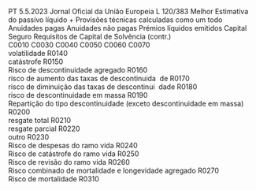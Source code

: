 PT  5.5.2023 Jornal Oficial da União Europeia L 120/383
 Melhor Estimativa 
do passivo líquido + 
Provisões técnicas 
calculadas como um 
todo  Anuidades pagas  Anuidades não 
pagas  Prémios líquidos 
emitidos  Capital Seguro  Requisitos de 
Capital de 
Solvência  (contr.)  
C0010  C0030  C0040  C0050  C0060  C0070  
volatilidade  R0140  
catástrofe  R0150  
Risco de descontinuidade agregado  R0160  
risco de aumento das taxas de descontinuida ­
de  R0170  
risco de diminuição das taxas de descontinui ­
dade  R0180  
risco de descontinuidade em massa  R0190  
Repartição do tipo descontinuidade (exceto 
descontinuidade em massa)  R0200  
resgate total  R0210  
resgate parcial  R0220  
outro  R0230  
Risco de despesas do ramo vida  R0240  
Risco de catástrofe do ramo vida  R0250  
Risco de revisão do ramo vida  R0260  
Risco combinado de mortalidade e longevidade 
agregado  R0270  
Risco de mortalidade  R0310